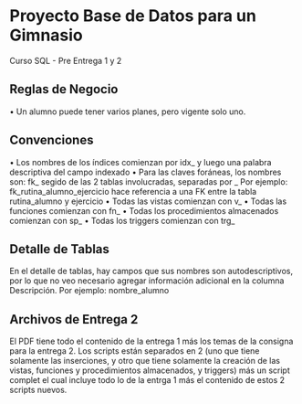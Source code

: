 # Proyecto Base de Datos para un Gimnasio
Curso SQL - Pre Entrega 1 y 2

Reglas de Negocio
-----------------
•	Un alumno puede tener varios planes, pero vigente solo uno.

Convenciones
------------
•	Los nombres de los índices comienzan por idx_ y luego una palabra descriptiva del campo indexado
•	Para las claves foráneas, los nombres son: fk_ segido de las 2 tablas involucradas, separadas por _ Por ejemplo: fk_rutina_alumno_ejercicio hace referencia a una FK entre la tabla rutina_alumno y ejercicio
• Todas las vistas comienzan con v_
• Todas las funciones comienzan con fn_
• Todas los procedimientos almacenados comienzan con sp_
• Todas los triggers comienzan con trg_


Detalle de Tablas
------------------
En el detalle de tablas, hay campos que sus nombres son autodescriptivos, por lo que no veo necesario agregar información adicional en la columna Descripción. Por ejemplo: nombre_alumno

Archivos de Entrega 2
---------------------
El PDF tiene todo el contenido de la entrega 1 más los temas de la consigna para la entrega 2.
Los scripts están separados en 2 (uno que tiene solamente las inserciones, y otro que tiene solamente la creación de las vistas, funciones y procedimientos almacenados, y triggers) más un script complet el cual incluye todo lo de la entrga 1 más el contenido de estos 2 scripts nuevos.
